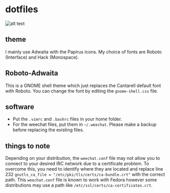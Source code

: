# dotfiles

![alt text](https://raw.githubusercontent.com/bkdogan/dotfiles/master/screenshot.png)

## theme
I mainly use Adwaita with the Papirus icons. My choice of fonts are Roboto (Interface) and Hack (Monospace). 

## Roboto-Adwaita
This is a GNOME shell theme which just replaces the Cantarell default font with Roboto. You can change the font by editing the `gnome-shell.css` file.

## software
* Put the `.vimrc` and `.bashrc` files in your home folder. 
* For the weechat files, put them in `~/.weechat`. Please make a backup before replacing the existing files.

## things to note
Depending on your distribution, the `weechat.conf` file may not allow you to connect to your desired IRC network due to a certificate problem. To overcome this, you need to identify where they are located and replace line 232 `gnutls_ca_file = "/etc/pki/tls/certs/ca-bundle.crt"` with the correct path. This `weechat.conf` file is known to work with Fedora however some distributions may use a path like `/etc/ssl/certs/ca-certificates.crt`.
